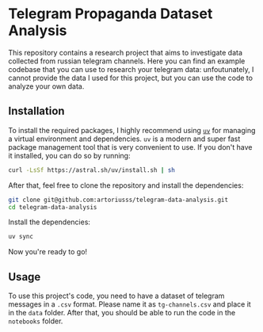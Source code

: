# Telegram Propaganda Dataset Analysis 

This repository contains a research project that aims to investigate data collected from russian telegram channels. Here you can find an example codebase that you can use to research your telegram data: unfoutunately, I cannot provide the data I used for this project, but you can use the code to analyze your own data.

## Installation

To install the required packages, I highly recommend using [`uv`](https://docs.astral.sh/uv/#highlights) for managing a virtual environment and dependencies. `uv` is a modern and super fast package management tool that is very convenient to use. If you don't have it installed, you can do so by running:

```bash
curl -LsSf https://astral.sh/uv/install.sh | sh
```

After that, feel free to clone the repository and install the dependencies:

```bash
git clone git@github.com:artoriusss/telegram-data-analysis.git
cd telegram-data-analysis
```

Install the dependencies:

```bash
uv sync
```

Now you're ready to go! 

## Usage
To use this project's code, you need to have a dataset of telegram messages in a `.csv` format. Please name it as `tg-channels.csv` and place it in the `data` folder. After that, you should be able to run the code in the `notebooks` folder. 